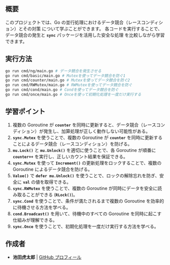 ## **概要**

このプロジェクトでは、Go の並行処理におけるデータ競合（レースコンディション）とその対策 について学ぶことができます。
各コードを実行することで、データ競合の発生と **`sync`** パッケージを活用した安全な処理 を比較しながら学習できます。

## **実行方法**

```sh
go run cmd/ng/main.go # データ競合を発生させる
go run cmd/basic/main.go # Mutexを使ってデータ競合を防ぐ1
go run cmd/counter/main.go # Mutexを使ってデータ競合を防ぐ2
go run cmd/RWMutex/main.go # RWMutexを使ってデータ競合を防ぐ
go run cmd/cond/main.go # Condを使ってデータ競合を防ぐ
go run cmd/once/main.go # Onceを使って初期化処理を一度だけ実行する
```

## **学習ポイント**

1. 複数の Goroutine が **`counter`** を同時に更新すると、データ競合（レースコンディション）が発生し、加算処理が正しく動作しない可能性がある。
2. **`sync.Mutex`** を使うことで、複数の Goroutine が **`counter`** を同時に更新することによるデータ競合（レースコンディション）を防げる。
3. **`mu.Lock()`** と **`mu.Unlock()`** を適切に使うことで、各 Goroutine が順番に **`counter++`** を実行し、正しいカウント結果を保証できる。
4. **`sync.Mutex`** を使って **`Increment()`** の更新処理をロックすることで、複数の Goroutine によるデータ競合を防げる。
5. **`Value()`** で **`defer mu.Unlock()`** を使うことで、ロックの解除忘れを防ぎ、安全に **`val`** の値を取得できる。
6. **`sync.RWMutex`** を使うことで、複数の Goroutine が同時にデータを安全に読み取ることができる (**`RLock()`**)。
7. **`sync.Cond`** を使うことで、条件が満たされるまで複数の Goroutine を効率的に待機させる方法を学べる。
8. **`cond.Broadcast()`** を用いて、待機中のすべての Goroutine を同時に起こす仕組みが理解できる。
9. **`sync.Once`** を使うことで、初期化処理を一度だけ実行する方法を学べる。

## 作成者

- **池田虎太郎** | [GitHub プロフィール](https://github.com/kotaroikeda-apl-dev)
